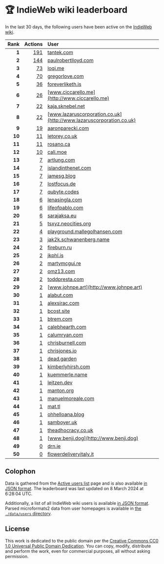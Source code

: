 # 🏆 IndieWeb wiki leaderboard

In the last 30 days, the following users have been active on the [IndieWeb wiki](https://indieweb.org).

| Rank | Actions | User |
|-----:|--------:|:-----|
| **1** | [191](https://indieweb.org/Special:Contributions/Tantek.com) | [tantek.com](http://tantek.com) |
| **2** | [144](https://indieweb.org/Special:Contributions/Paulrobertlloyd.com) | [paulrobertlloyd.com](http://paulrobertlloyd.com) |
| **3** | [73](https://indieweb.org/Special:Contributions/Loqi.me) | [loqi.me](http://loqi.me) |
| **4** | [70](https://indieweb.org/Special:Contributions/Gregorlove.com) | [gregorlove.com](http://gregorlove.com) |
| **5** | [36](https://indieweb.org/Special:Contributions/Foreverliketh.is) | [foreverliketh.is](http://foreverliketh.is) |
| **6** | [26](https://indieweb.org/Special:Contributions/Www.ciccarello.me) | [www.ciccarello.me](http://www.ciccarello.me) |
| **7** | [22](https://indieweb.org/Special:Contributions/Kaja.sknebel.net) | [kaja.sknebel.net](http://kaja.sknebel.net) |
| **8** | [22](https://indieweb.org/Special:Contributions/Www.lazaruscorporation.co.uk) | [www.lazaruscorporation.co.uk](http://www.lazaruscorporation.co.uk) |
| **9** | [19](https://indieweb.org/Special:Contributions/Aaronparecki.com) | [aaronparecki.com](http://aaronparecki.com) |
| **10** | [11](https://indieweb.org/Special:Contributions/Letorey.co.uk) | [letorey.co.uk](http://letorey.co.uk) |
| **11** | [11](https://indieweb.org/Special:Contributions/Rosano.ca) | [rosano.ca](http://rosano.ca) |
| **12** | [10](https://indieweb.org/Special:Contributions/Cali.moe) | [cali.moe](http://cali.moe) |
| **13** | [7](https://indieweb.org/Special:Contributions/Artlung.com) | [artlung.com](http://artlung.com) |
| **14** | [7](https://indieweb.org/Special:Contributions/Islandinthenet.com) | [islandinthenet.com](http://islandinthenet.com) |
| **15** | [7](https://indieweb.org/Special:Contributions/Jamesg.blog) | [jamesg.blog](http://jamesg.blog) |
| **16** | [7](https://indieweb.org/Special:Contributions/Lostfocus.de) | [lostfocus.de](http://lostfocus.de) |
| **17** | [7](https://indieweb.org/Special:Contributions/Qubyte.codes) | [qubyte.codes](http://qubyte.codes) |
| **18** | [6](https://indieweb.org/Special:Contributions/Lenasingla.com) | [lenasingla.com](http://lenasingla.com) |
| **19** | [6](https://indieweb.org/Special:Contributions/Lifeofpablo.com) | [lifeofpablo.com](http://lifeofpablo.com) |
| **20** | [6](https://indieweb.org/Special:Contributions/Sarajaksa.eu) | [sarajaksa.eu](http://sarajaksa.eu) |
| **21** | [5](https://indieweb.org/Special:Contributions/Tsxyz.neocities.org) | [tsxyz.neocities.org](http://tsxyz.neocities.org) |
| **22** | [4](https://indieweb.org/Special:Contributions/Playground.mallegolhansen.com) | [playground.mallegolhansen.com](http://playground.mallegolhansen.com) |
| **23** | [3](https://indieweb.org/Special:Contributions/Jak2k.schwanenberg.name) | [jak2k.schwanenberg.name](http://jak2k.schwanenberg.name) |
| **24** | [2](https://indieweb.org/Special:Contributions/Fireburn.ru) | [fireburn.ru](http://fireburn.ru) |
| **25** | [2](https://indieweb.org/Special:Contributions/Jkphl.is) | [jkphl.is](http://jkphl.is) |
| **26** | [2](https://indieweb.org/Special:Contributions/Martymcgui.re) | [martymcgui.re](http://martymcgui.re) |
| **27** | [2](https://indieweb.org/Special:Contributions/Omz13.com) | [omz13.com](http://omz13.com) |
| **28** | [2](https://indieweb.org/Special:Contributions/Toddpresta.com) | [toddpresta.com](http://toddpresta.com) |
| **29** | [2](https://indieweb.org/Special:Contributions/Www.johnpe.art) | [www.johnpe.art](http://www.johnpe.art) |
| **30** | [1](https://indieweb.org/Special:Contributions/Alabut.com) | [alabut.com](http://alabut.com) |
| **31** | [1](https://indieweb.org/Special:Contributions/Alexsirac.com) | [alexsirac.com](http://alexsirac.com) |
| **32** | [1](https://indieweb.org/Special:Contributions/Bcost.site) | [bcost.site](http://bcost.site) |
| **33** | [1](https://indieweb.org/Special:Contributions/Btrem.com) | [btrem.com](http://btrem.com) |
| **34** | [1](https://indieweb.org/Special:Contributions/Calebhearth.com) | [calebhearth.com](http://calebhearth.com) |
| **35** | [1](https://indieweb.org/Special:Contributions/Calumryan.com) | [calumryan.com](http://calumryan.com) |
| **36** | [1](https://indieweb.org/Special:Contributions/Chrisburnell.com) | [chrisburnell.com](http://chrisburnell.com) |
| **37** | [1](https://indieweb.org/Special:Contributions/Chrisjones.io) | [chrisjones.io](http://chrisjones.io) |
| **38** | [1](https://indieweb.org/Special:Contributions/Dead.garden) | [dead.garden](http://dead.garden) |
| **39** | [1](https://indieweb.org/Special:Contributions/Kimberlyhirsh.com) | [kimberlyhirsh.com](http://kimberlyhirsh.com) |
| **40** | [1](https://indieweb.org/Special:Contributions/Kuemmerle.name) | [kuemmerle.name](http://kuemmerle.name) |
| **41** | [1](https://indieweb.org/Special:Contributions/Lejtzen.dev) | [lejtzen.dev](http://lejtzen.dev) |
| **42** | [1](https://indieweb.org/Special:Contributions/Manton.org) | [manton.org](http://manton.org) |
| **43** | [1](https://indieweb.org/Special:Contributions/Manuelmoreale.com) | [manuelmoreale.com](http://manuelmoreale.com) |
| **44** | [1](https://indieweb.org/Special:Contributions/Mat.tl) | [mat.tl](http://mat.tl) |
| **45** | [1](https://indieweb.org/Special:Contributions/Ohhelloana.blog) | [ohhelloana.blog](http://ohhelloana.blog) |
| **46** | [1](https://indieweb.org/Special:Contributions/Samboyer.uk) | [samboyer.uk](http://samboyer.uk) |
| **47** | [1](https://indieweb.org/Special:Contributions/Theadhocracy.co.uk) | [theadhocracy.co.uk](http://theadhocracy.co.uk) |
| **48** | [1](https://indieweb.org/Special:Contributions/Www.benji.dog) | [www.benji.dog](http://www.benji.dog) |
| **49** | [0](https://indieweb.org/Special:Contributions/Drn.ie) | [drn.ie](http://drn.ie) |
| **50** | [0](https://indieweb.org/Special:Contributions/Flowerdeliveryitaly.it) | [flowerdeliveryitaly.it](http://flowerdeliveryitaly.it) |


## Colophon

Data is gathered from the [Active users list](https://indieweb.org/Special:ActiveUsers) page and is also available [in JSON format](https://github.com/jgarber623/indieweb-wiki-leaderboard/blob/main/data/leaderboard.json). The leaderboard was last updated on 8 March 2024 at 6:28:04 UTC.

Additionally, a list of all IndieWeb wiki users is available [in JSON format](https://github.com/jgarber623/indieweb-wiki-leaderboard/blob/main/data/users.json). Parsed microformats2 data from user homepages is available in [the `./data/users` directory](https://github.com/jgarber623/indieweb-wiki-leaderboard/blob/main/data/users).

## License

This work is dedicated to the public domain per the [Creative Commons CC0 1.0 Universal Public Domain Dedication](https://creativecommons.org/publicdomain/zero/1.0/). You can copy, modify, distribute and perform the work, even for commercial purposes, all without asking permission.
